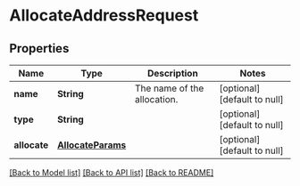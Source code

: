 # AllocateAddressRequest
## Properties

| Name | Type | Description | Notes |
|------------ | ------------- | ------------- | -------------|
| **name** | **String** | The name of the allocation. | [optional] [default to null] |
| **type** | **String** |  | [optional] [default to null] |
| **allocate** | [**AllocateParams**](AllocateParams.md) |  | [optional] [default to null] |

[[Back to Model list]](../README.md#documentation-for-models) [[Back to API list]](../README.md#documentation-for-api-endpoints) [[Back to README]](../README.md)

